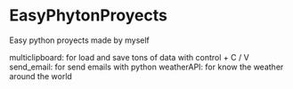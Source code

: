 # EasyPhytonProyects
Easy python proyects made by myself


multiclipboard: for load and save tons of data with control + C / V
send_email: for send emails with python
weatherAPI: for know the weather around the world
